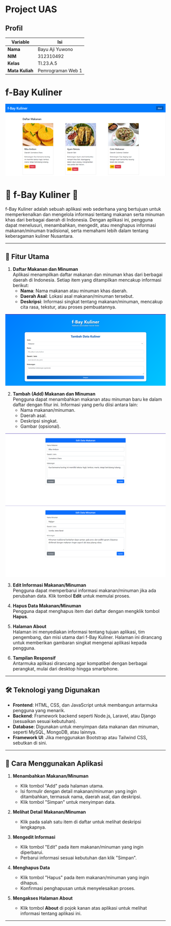 # Project UAS

## Profil
| Variable | Isi |
| -------- | --- |
| **Nama** |Bayu Aji Yuwono|
| **NIM** | 312310492 |
| **Kelas** | TI.23.A.5 |
| **Mata Kuliah** | Pemrograman Web 1 |

# **f-Bay Kuliner**

![Tampilan Halaman Utama](ss/1.png)

# 🌟 f-Bay Kuliner 🌟

f-Bay Kuliner adalah sebuah aplikasi web sederhana yang bertujuan untuk memperkenalkan dan mengelola informasi tentang makanan serta minuman khas dari berbagai daerah di Indonesia. Dengan aplikasi ini, pengguna dapat menelusuri, menambahkan, mengedit, atau menghapus informasi makanan/minuman tradisional, serta memahami lebih dalam tentang keberagaman kuliner Nusantara.

---

## 🎯 Fitur Utama

1. **Daftar Makanan dan Minuman**  
   Aplikasi menampilkan daftar makanan dan minuman khas dari berbagai daerah di Indonesia. Setiap item yang ditampilkan mencakup informasi berikut:
   - **Nama**: Nama makanan atau minuman khas daerah.  
   - **Daerah Asal**: Lokasi asal makanan/minuman tersebut.  
   - **Deskripsi**: Informasi singkat tentang makanan/minuman, mencakup cita rasa, tekstur, atau proses pembuatannya.  

![Tampilan Halaman Utama](ss/5.png)


2. **Tambah (Add) Makanan dan Minuman**  
   Pengguna dapat menambahkan makanan atau minuman baru ke dalam daftar dengan fitur ini. Informasi yang perlu diisi antara lain:  
   - Nama makanan/minuman.  
   - Daerah asal.  
   - Deskripsi singkat.  
   - Gambar (opsional).  

![Tampilan Halaman Utama](ss/3.png)
![Tampilan Halaman Utama](ss/4.png)

3. **Edit Informasi Makanan/Minuman**  
   Pengguna dapat memperbarui informasi makanan/minuman jika ada perubahan data. Klik tombol **Edit** untuk memulai proses.

4. **Hapus Data Makanan/Minuman**  
   Pengguna dapat menghapus item dari daftar dengan mengklik tombol **Hapus**.

5. **Halaman About**  
   Halaman ini menyediakan informasi tentang tujuan aplikasi, tim pengembang, dan misi utama dari f-Bay Kuliner. Halaman ini dirancang untuk memberikan gambaran singkat mengenai aplikasi kepada pengguna.

6. **Tampilan Responsif**  
   Antarmuka aplikasi dirancang agar kompatibel dengan berbagai perangkat, mulai dari desktop hingga smartphone.

---

## 🛠️ Teknologi yang Digunakan

- **Frontend**: HTML, CSS, dan JavaScript untuk membangun antarmuka pengguna yang menarik.  
- **Backend**: Framework backend seperti Node.js, Laravel, atau Django (sesuaikan sesuai kebutuhan).  
- **Database**: Digunakan untuk menyimpan data makanan dan minuman, seperti MySQL, MongoDB, atau lainnya.  
- **Framework UI**: Jika menggunakan Bootstrap atau Tailwind CSS, sebutkan di sini.  

---

## 📖 Cara Menggunakan Aplikasi

1. **Menambahkan Makanan/Minuman**  
   - Klik tombol "Add" pada halaman utama.  
   - Isi formulir dengan detail makanan/minuman yang ingin ditambahkan, termasuk nama, daerah asal, dan deskripsi.  
   - Klik tombol "Simpan" untuk menyimpan data.  

2. **Melihat Detail Makanan/Minuman**  
   - Klik pada salah satu item di daftar untuk melihat deskripsi lengkapnya.  

3. **Mengedit Informasi**  
   - Klik tombol "Edit" pada item makanan/minuman yang ingin diperbarui.  
   - Perbarui informasi sesuai kebutuhan dan klik "Simpan".  

4. **Menghapus Data**  
   - Klik tombol "Hapus" pada item makanan/minuman yang ingin dihapus.  
   - Konfirmasi penghapusan untuk menyelesaikan proses.  

5. **Mengakses Halaman About**  
   - Klik tombol **About** di pojok kanan atas aplikasi untuk melihat informasi tentang aplikasi ini.  

---

